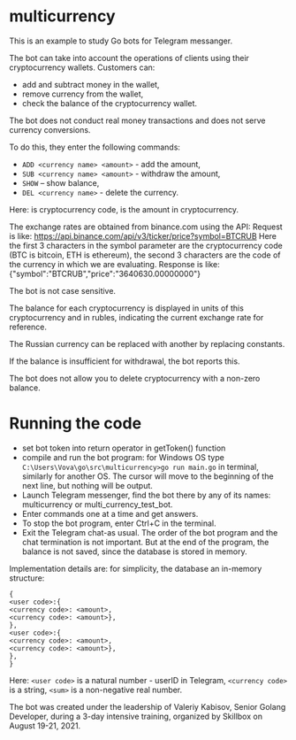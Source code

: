 # multicurrency
This is an example to study Go bots for Telegram messanger. 

The bot can take into account the operations of clients using their cryptocurrency wallets.
Customers can:
* add and subtract money in the wallet,
* remove currency from the wallet,
* check the balance of the cryptocurrency wallet.

The bot does not conduct real money transactions and does not serve currency conversions.

To do this, they enter the following commands:
* `ADD <currency name> <amount>` - add the amount,
* `SUB <currency name> <amount>` - withdraw the amount,
* `SHOW` – show balance,
* `DEL <currency name>` - delete the currency.

Here:
<currency name> is cryptocurrency code,
<amount> is the amount in cryptocurrency.

The exchange rates are obtained from binance.com using the API:
Request is like: https://api.binance.com/api/v3/ticker/price?symbol=BTCRUB
Here the first 3 characters in the symbol parameter are the cryptocurrency code (BTC is bitcoin, ETH is ethereum),
the second 3 characters are the code of the currency in which we are evaluating.
Response is like: {"symbol":"BTCRUB","price":"3640630.00000000"}

The bot is not case sensitive.

The balance for each cryptocurrency is displayed in units of this cryptocurrency and in rubles, indicating the current exchange rate for reference.

The Russian currency can be replaced with another by replacing constants.

If the balance is insufficient for withdrawal, the bot reports this.

The bot does not allow you to delete cryptocurrency with a non-zero balance.

# Running the code
* set bot token into return operator in getToken() function
* compile and run the bot program: for Windows OS type
`C:\Users\Vova\go\src\multicurrency>go run main.go`
in terminal, similarly for another OS.
The cursor will move to the beginning of the next line, but nothing will be output.
* Launch Telegram messenger, find the bot there by any of its names: multicurrency or multi_currency_test_bot.
* Enter commands one at a time and get answers.
* To stop the bot program, enter Ctrl+C in the terminal.
* Exit the Telegram chat-as usual.
The order of the bot program and the chat termination is not important. But at the end of the program, the balance is not saved, since the database is stored in memory.

Implementation details are:
for simplicity, the database an in-memory structure:
```
{
<user code>:{
<currency code>: <amount>,
<currency code>: <amount>},
},
<user code>:{
<currency code>: <amount>,
<currency code>: <amount>},
},
}
```
Here:
`<user code>` is a natural number - userID in Telegram,
`<currency code>` is a string,
`<sum>` is a non-negative real number.

The bot was created under the leadership of Valeriy Kabisov, Senior Golang Developer, during a 3-day intensive training, organized by Skillbox on August 19-21, 2021.

